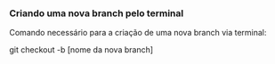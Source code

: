 ### Criando uma nova branch pelo terminal

Comando necessário para a criação de uma nova branch via terminal:

git checkout -b [nome da nova branch]
